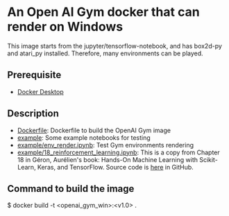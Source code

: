 # An Open AI Gym docker that can render on Windows
This image starts from the jupyter/tensorflow-notebook, and has box2d-py and atari_py installed.  Therefore, many environments can be played.

## Prerequisite
* [Docker Desktop](https://www.docker.com/products/docker-desktop)


## Description
* [Dockerfile](./Dockerfile): Dockerfile to build the OpenAI Gym image
* [example](./example): Some example notebooks for testing
* [example/env_render.ipynb](./example/env_render.ipynb): Test Gym environments rendering
* [example/18_reinforcement_learning.ipynb](./example/18_reinforcement_learning.ipynb): This is a copy from Chapter 18 in Géron, Aurélien's book: Hands-On Machine Learning with Scikit-Learn, Keras, and TensorFlow.  Source code is [here](https://github.com/ageron/handson-ml2/blob/master/18_reinforcement_learning.ipynb) in GitHub.

## Command to build the image
$ docker build -t <openai_gym_win>:<v1.0> .
